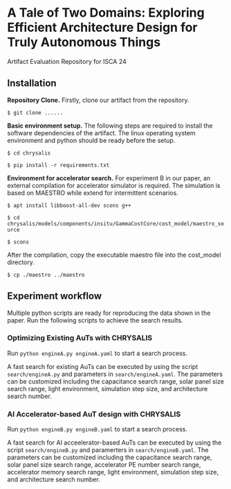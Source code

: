 # A Tale of Two Domains: Exploring Efficient Architecture Design for Truly Autonomous Things
Artifact Evaluation Repository for ISCA 24

## Installation

**Repository Clone.** Firstly, clone our artifact from the repository.

`$ git clone ......`

**Basic environment setup.** The following steps are required to install the software dependencies of the artifact. The linux operating system environment and python should be ready before the setup.

`$ cd chrysalis`

`$ pip install -r requirements.txt`

**Environment for accelerator search.** For experiment B in our paper, an external compilation for accelerator simulator is required. The simulation is based on MAESTRO while extend for intermittent scenarios.

`$ apt install libboost-all-dev scons g++`

`$ cd chrysalis/models/components/insitu/GammaCostCore/cost_model/maestro_source`

`$ scons`

After the compilation, copy the executable maestro file into the cost_model directory.

`$ cp ./maestro ../maestro`

## Experiment workflow

Multiple python scripts are ready for reproducing the data shown in the paper. Run the following scripts to achieve the search results.

### Optimizing Existing AuTs with CHRYSALIS

Run `python engineA.py engineA.yaml` to start a search process.

A fast search for existing AuTs can be executed by using the script `search/engineA.py` and parameters in `search/engineA.yaml`. The parameters can be customized including the capacitance search range, solar panel size search range, light environment, simulation step size, and architecture search number. 

### AI Accelerator-based AuT design with CHRYSALIS

Run `python engineB.py engineB.yaml` to start a search process.

A fast search for AI acceelerator-based AuTs can be executed by using the script `search/engineB.py` and paramerters in `search/engineB.yaml`. The parameters can be customized including the capacitance search range, solar panel size search range, accelerator PE number search range, accelerator memory search range, light environment, simulation step size, and architecture search number.